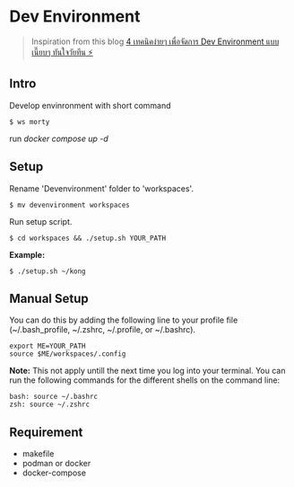 # Dev Environment

> Inspiration from this blog [4 เทคนิคง่ายๆ เพื่อจัดการ Dev Environment แบบเนี๊ยบๆ ทันใจวัยทีน ⚡️](https://medium.com/@phoomparin/4-%E0%B9%80%E0%B8%97%E0%B8%84%E0%B8%99%E0%B8%B4%E0%B8%84%E0%B8%87%E0%B9%88%E0%B8%B2%E0%B8%A2%E0%B9%86-%E0%B9%80%E0%B8%9E%E0%B8%B7%E0%B9%88%E0%B8%AD%E0%B8%88%E0%B8%B1%E0%B8%94%E0%B8%81%E0%B8%B2%E0%B8%A3-dev-environment-%E0%B9%81%E0%B8%9A%E0%B8%9A%E0%B9%80%E0%B8%99%E0%B8%B5%E0%B9%8A%E0%B8%A2%E0%B8%9A%E0%B9%86-%E0%B8%97%E0%B8%B1%E0%B8%99%E0%B9%83%E0%B8%88%E0%B8%A7%E0%B8%B1%E0%B8%A2%E0%B8%97%E0%B8%B5%E0%B8%99-%EF%B8%8F-bf06f5a58a6e)

## Intro

Develop envinronment with short command

```
$ ws morty
```

run _docker compose up -d_

## Setup

Rename 'Devenvironment' folder to 'workspaces'.

```
$ mv devenvironment workspaces
```

Run setup script.

```
$ cd workspaces && ./setup.sh YOUR_PATH
```

**Example:**

```
$ ./setup.sh ~/kong
```

## Manual Setup

You can do this by adding the following line to your profile file (~/.bash_profile, ~/.zshrc, ~/.profile, or ~/.bashrc).

```
export ME=YOUR_PATH
source $ME/workspaces/.config
```

**Note:** This not apply untill the next time you log into your terminal. You can run the following commands for the different shells on the command line:

```
bash: source ~/.bashrc
zsh: source ~/.zshrc
```

## Requirement

-   makefile
-   podman or docker
-   docker-compose
